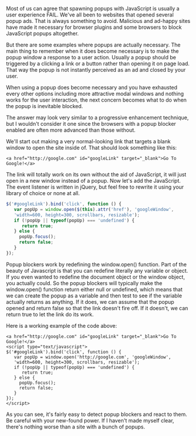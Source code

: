 Most of us can agree that spawning popups with JavaScript is usually a user experience FAIL.  We've all been to websites that opened several popup ads. That is always something to avoid.  Malicious and ad-happy sites have made it necessary for browser plugins and some browsers to block JavaScript popups altogether.

<!-- more -->

But there are some examples where popups are actually necessary. The main thing to remember when it does become necessary is to make the popup window a response to a user action.  Usually a popup should be triggered by a clicking a link or a button rather than opening it on page load.  That way the popup is not instantly perceived as an ad and closed by your user.

When using a popup does become necessary and you have exhausted every other options including more attractive modal windows and nothing works for the user interaction, the next concern becomes what to do when the popup is inevitable blocked.

The answer may look very similar to a progressive enhancement technique, but I wouldn't consider it one since the browsers with a popup blocker enabled are often more advanced than those without.

We'll start out making a very normal-looking link that targets a blank window to open the site inside of.  That should look something like this:

```html4strict
<a href="http://google.com" id="googleLink" target="_blank">Go To Google!</a>
```

The link will totally work on its own without the aid of JavaScript, it will just open in a new window instead of a popup.  Now let's add the JavaScript.  The event listener is written in jQuery, but feel free to rewrite it using your library of choice or none at all.

```javascript
$('#googleLink').bind('click', function () {
   var popUp = window.open($(this).attr('href'), 'googleWindow', 
   'width=600, height=300, scrollbars, resizable');
   if (!popUp || typeof(popUp) === 'undefined') {
      return true; 
   } else {   
     popUp.focus();
     return false;
   }
});
```

Popup blockers work by redefining the window.open() function.  Part of the beauty of Javascript is that you can redefine literally any variable or object.  If you even wanted to redefine the document object or the window object, you actually could.  So the popup blockers will typically make the window.open() function return either null or undefined, which means that we can create the popup as a variable and then test to see if the variable actually returns as anything.  If it does, we can assume that the popup opened and return false so that the link doesn't fire off.  If it doesn't, we can return true to let the link do its work.

Here is a working example of the code above:

```html4strict
<a href="http://google.com" id="googleLink" target="_blank">Go To Google!</a>
<script type="text/javascript">
$('#googleLink').bind('click', function () {
   var popUp = window.open('http://google.com', 'googleWindow', 
   'width=600, height=300, scrollbars, resizable');
   if (!popUp || typeof(popUp) === 'undefined') {
      return true; 
   } else {   
     popUp.focus();
     return false;
   }
});
</script>
```

As you can see, it's fairly easy to detect popup blockers and react to them.  Be careful with your new-found power.  If I haven't made myself clear, there's nothing worse than a site with a bunch of popups.